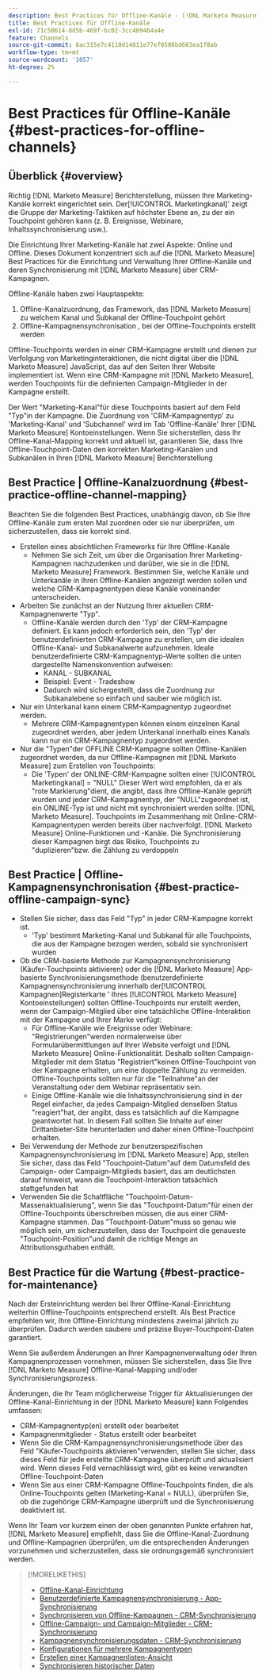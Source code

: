```yaml
---
description: Best Practices für Offline-Kanäle - [!DNL Marketo Measure] - Produktdokumentation
title: Best Practices für Offline-Kanäle
exl-id: 71c50614-8d5b-469f-bc02-3cc489464a4e
feature: Channels
source-git-commit: 8ac315e7c4110d14811e77ef0586bd663ea1f8ab
workflow-type: tm+mt
source-wordcount: '1057'
ht-degree: 2%

---
```


# Best Practices für Offline-Kanäle {#best-practices-for-offline-channels}

## Überblick {#overview}

Richtig [!DNL Marketo Measure] Berichterstellung, müssen Ihre Marketing-Kanäle korrekt eingerichtet sein. Der[!UICONTROL Marketingkanal]&#39; zeigt die Gruppe der Marketing-Taktiken auf höchster Ebene an, zu der ein Touchpoint gehören kann (z. B. Ereignisse, Webinare, Inhaltssynchronisierung usw.).

Die Einrichtung Ihrer Marketing-Kanäle hat zwei Aspekte: Online und Offline. Dieses Dokument konzentriert sich auf die [!DNL Marketo Measure] Best Practices für die Einrichtung und Verwaltung Ihrer Offline-Kanäle und deren Synchronisierung mit [!DNL Marketo Measure] über CRM-Kampagnen.

Offline-Kanäle haben zwei Hauptaspekte:

1. Offline-Kanalzuordnung, das Framework, das [!DNL Marketo Measure] zu welchem Kanal und Subkanal der Offline-Touchpoint gehört
1. Offline-Kampagnensynchronisation , bei der Offline-Touchpoints erstellt werden

Offline-Touchpoints werden in einer CRM-Kampagne erstellt und dienen zur Verfolgung von Marketinginteraktionen, die nicht digital über die [!DNL Marketo Measure] JavaScript, das auf den Seiten Ihrer Website implementiert ist. Wenn eine CRM-Kampagne mit [!DNL Marketo Measure], werden Touchpoints für die definierten Campaign-Mitglieder in der Kampagne erstellt.

Der Wert &quot;Marketing-Kanal&quot;für diese Touchpoints basiert auf dem Feld &quot;Typ&quot;in der Kampagne. Die Zuordnung von &#39;CRM-Kampagnentyp&#39; zu &#39;Marketing-Kanal&#39; und &#39;Subchannel&#39; wird im Tab &#39;Offline-Kanäle&#39; Ihrer [!DNL Marketo Measure] Kontoeinstellungen. Wenn Sie sicherstellen, dass Ihr Offline-Kanal-Mapping korrekt und aktuell ist, garantieren Sie, dass Ihre Offline-Touchpoint-Daten den korrekten Marketing-Kanälen und Subkanälen in Ihren [!DNL Marketo Measure] Berichterstellung

## Best Practice | Offline-Kanalzuordnung {#best-practice-offline-channel-mapping}

Beachten Sie die folgenden Best Practices, unabhängig davon, ob Sie Ihre Offline-Kanäle zum ersten Mal zuordnen oder sie nur überprüfen, um sicherzustellen, dass sie korrekt sind.

* Erstellen eines absichtlichen Frameworks für Ihre Offline-Kanäle
   * Nehmen Sie sich Zeit, um über die Organisation Ihrer Marketing-Kampagnen nachzudenken und darüber, wie sie in die [!DNL Marketo Measure] Framework. Bestimmen Sie, welche Kanäle und Unterkanäle in Ihren Offline-Kanälen angezeigt werden sollen und welche CRM-Kampagnentypen diese Kanäle voneinander unterscheiden.
* Arbeiten Sie zunächst an der Nutzung Ihrer aktuellen CRM-Kampagnenwerte &quot;Typ&quot;.
   * Offline-Kanäle werden durch den &#39;Typ&#39; der CRM-Kampagne definiert. Es kann jedoch erforderlich sein, den &#39;Typ&#39; der benutzerdefinierten CRM-Kampagne zu erstellen, um die idealen Offline-Kanal- und Subkanalwerte aufzunehmen. Ideale benutzerdefinierte CRM-Kampagnentyp-Werte sollten die unten dargestellte Namenskonvention aufweisen:
      * KANAL - SUBKANAL
      * Beispiel: Event - Tradeshow
      * Dadurch wird sichergestellt, dass die Zuordnung zur Subkanalebene so einfach und sauber wie möglich ist.
* Nur ein Unterkanal kann einem CRM-Kampagnentyp zugeordnet werden.
   * Mehrere CRM-Kampagnentypen können einem einzelnen Kanal zugeordnet werden, aber jedem Unterkanal innerhalb eines Kanals kann nur ein CRM-Kampagnentyp zugeordnet werden.
* Nur die &quot;Typen&quot;der OFFLINE CRM-Kampagne sollten Offline-Kanälen zugeordnet werden, da nur Offline-Kampagnen mit [!DNL Marketo Measure] zum Erstellen von Touchpoints:
   * Die &#39;Typen&#39; der ONLINE-CRM-Kampagne sollten einer [!UICONTROL Marketingkanal] = &quot;NULL&quot; Dieser Wert wird empfohlen, da er als &quot;rote Markierung&quot;dient, die angibt, dass Ihre Offline-Kanäle geprüft wurden und jeder CRM-Kampagnentyp, der &quot;NULL&quot;zugeordnet ist, ein ONLINE-Typ ist und nicht mit synchronisiert werden sollte. [!DNL Marketo Measure]. Touchpoints im Zusammenhang mit Online-CRM-Kampagnentypen werden bereits über nachverfolgt. [!DNL Marketo Measure] Online-Funktionen und -Kanäle. Die Synchronisierung dieser Kampagnen birgt das Risiko, Touchpoints zu &quot;duplizieren&quot;bzw. die Zählung zu verdoppeln

## Best Practice | Offline-Kampagnensynchronisation {#best-practice-offline-campaign-sync}

* Stellen Sie sicher, dass das Feld &quot;Typ&quot; in jeder CRM-Kampagne korrekt ist.
   * &#39;Typ&#39; bestimmt Marketing-Kanal und Subkanal für alle Touchpoints, die aus der Kampagne bezogen werden, sobald sie synchronisiert wurden
* Ob die CRM-basierte Methode zur Kampagnensynchronisierung (Käufer-Touchpoints aktivieren) oder die [!DNL Marketo Measure] App-basierte Synchronisierungsmethode (benutzerdefinierte Kampagnensynchronisierung innerhalb der[!UICONTROL Kampagnen]Registerkarte &#39; Ihres [!UICONTROL Marketo Measure] Kontoeinstellungen) sollten Offline-Touchpoints nur erstellt werden, wenn der Campaign-Mitglied über eine tatsächliche Offline-Interaktion mit der Kampagne und Ihrer Marke verfügt:
   * Für Offline-Kanäle wie Ereignisse oder Webinare: &quot;Registrierungen&quot;werden normalerweise über Formularübermittlungen auf Ihrer Website verfolgt und [!DNL Marketo Measure] Online-Funktionalität. Deshalb sollten Campaign-Mitglieder mit dem Status &quot;Registriert&quot;keinen Offline-Touchpoint von der Kampagne erhalten, um eine doppelte Zählung zu vermeiden. Offline-Touchpoints sollten nur für die &quot;Teilnahme&quot;an der Veranstaltung oder dem Webinar repräsentativ sein.
   * Einige Offline-Kanäle wie die Inhaltssynchronisierung sind in der Regel einfacher, da jedes Campaign-Mitglied denselben Status &quot;reagiert&quot;hat, der angibt, dass es tatsächlich auf die Kampagne geantwortet hat. In diesem Fall sollten Sie Inhalte auf einer Drittanbieter-Site herunterladen und daher einen Offline-Touchpoint erhalten.
* Bei Verwendung der Methode zur benutzerspezifischen Kampagnensynchronisierung im [!DNL Marketo Measure] App, stellen Sie sicher, dass das Feld &quot;Touchpoint-Datum&quot;auf dem Datumsfeld des Campaign- oder Campaign-Mitglieds basiert, das am deutlichsten darauf hinweist, wann die Touchpoint-Interaktion tatsächlich stattgefunden hat
* Verwenden Sie die Schaltfläche &quot;Touchpoint-Datum-Massenaktualisierung&quot;, wenn Sie das &quot;Touchpoint-Datum&quot;für einen der Offline-Touchpoints überschreiben müssen, die aus einer CRM-Kampagne stammen. Das &quot;Touchpoint-Datum&quot;muss so genau wie möglich sein, um sicherzustellen, dass der Touchpoint die genaueste &quot;Touchpoint-Position&quot;und damit die richtige Menge an Attributionsguthaben enthält.

## Best Practice für die Wartung {#best-practice-for-maintenance}

Nach der Ersteinrichtung werden bei Ihrer Offline-Kanal-Einrichtung weiterhin Offline-Touchpoints entsprechend erstellt. Als Best Practice empfehlen wir, Ihre Offline-Einrichtung mindestens zweimal jährlich zu überprüfen. Dadurch werden saubere und präzise Buyer-Touchpoint-Daten garantiert.

Wenn Sie außerdem Änderungen an Ihrer Kampagnenverwaltung oder Ihren Kampagnenprozessen vornehmen, müssen Sie sicherstellen, dass Sie Ihre [!DNL Marketo Measure] Offline-Kanal-Mapping und/oder Synchronisierungsprozess.

Änderungen, die Ihr Team möglicherweise Trigger für Aktualisierungen der Offline-Kanal-Einrichtung in der [!DNL Marketo Measure] kann Folgendes umfassen:

* CRM-Kampagnentyp(en) erstellt oder bearbeitet
* Kampagnenmitglieder - Status erstellt oder bearbeitet
* Wenn Sie die CRM-Kampagnensynchronisierungsmethode über das Feld &quot;Käufer-Touchpoints aktivieren&quot;verwenden, stellen Sie sicher, dass dieses Feld für jede erstellte CRM-Kampagne überprüft und aktualisiert wird. Wenn dieses Feld vernachlässigt wird, gibt es keine verwandten Offline-Touchpoint-Daten
* Wenn Sie aus einer CRM-Kampagne Offline-Touchpoints finden, die als Online-Touchpoints gelten (Marketing-Kanal = NULL), überprüfen Sie, ob die zugehörige CRM-Kampagne überprüft und die Synchronisierung deaktiviert ist.

Wenn Ihr Team vor kurzem einen der oben genannten Punkte erfahren hat, [!DNL Marketo Measure] empfiehlt, dass Sie die Offline-Kanal-Zuordnung und Offline-Kampagnen überprüfen, um die entsprechenden Änderungen vorzunehmen und sicherzustellen, dass sie ordnungsgemäß synchronisiert werden.

>[!MORELIKETHIS]
>
>* [Offline-Kanal-Einrichtung](/help/channel-tracking-and-setup/offline-channels/offline-custom-channel-setup.md)
>* [Benutzerdefinierte Kampagnensynchronisierung - App-Synchronisierung](/help/channel-tracking-and-setup/offline-channels/custom-campaign-sync.md)
>* [Synchronisieren von Offline-Kampagnen - CRM-Synchronisierung](/help/channel-tracking-and-setup/offline-channels/syncing-offline-campaigns.md)
>* [Offline-Campaign- und Campaign-Mitglieder - CRM-Synchronisierung](/help/channel-tracking-and-setup/offline-channels/campaigns-and-campaign-members.md)
>* [Kampagnensynchronisierungsdaten - CRM-Synchronisierung](/help/channel-tracking-and-setup/offline-channels/campaign-sync-dates.md)
>* [Konfigurationen für mehrere Kampagnentypen](/help/channel-tracking-and-setup/offline-channels/configurations-for-multiple-campaign-record-types.md)
>* [Erstellen einer Kampagnenlisten-Ansicht](/help/channel-tracking-and-setup/offline-channels/creating-a-campaign-list-view-for-salesforce-campaigns.md)
>* [Synchronisieren historischer Daten](/help/channel-tracking-and-setup/offline-channels/syncing-historical-data.md)
